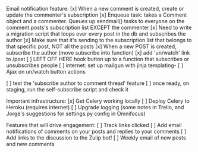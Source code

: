 Email notification feature: 
[x] When a new comment is created, create or update the commenter's subscription
[x] Enqueue task: takes a Comment object and a commenter. Queues up sendmail() tasks to everyone on the comment.posts's subscription list EXCEPT the commenter
[x] Need to write a migration script that loops over every post in the db and subscribes the author
[x] Make sure that it's sending to the subscription list that belongs to that specific post, NOT all the posts
[x] When a new POST is created, subscribe the author (move subscribe into function)
[x] add 'un/watch' link to /post
[ ] LEFT OFF HERE hook button up to a function that subscribes or unsubscribes people
[ ] internet: set up mailgun with jinja templating-
[ ] Ajax on un/watch button actions

[ ] test the 'subscribe author to comment thread' feature
[ ] once ready, on staging, run the self-subscribe script and check it

Important infrastructure:
[x] Get Celery working locally
[ ] Deploy Celery to Heroku (requires internet)
[ ] Upgrade logging (some notes in Trello, and Jorge's suggestions for settings.py config in Omnifocus)

Features that will drive engagement:
[ ] Track links clicked
[ ] Add email notifications of comments on your posts and replies to your comments
[ ] Add links to the discussion to the Zulip bot!
[ ] Weekly email of new posts and new comments